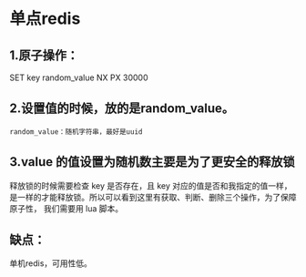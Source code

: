 单点redis
===

1.原子操作：
---
SET key random_value NX PX 30000

2.设置值的时候，放的是random_value。
---

    random_value：随机字符串，最好是uuid
    
3.value 的值设置为随机数主要是为了更安全的释放锁
---
释放锁的时候需要检查 key 是否存在，且 key 对应的值是否和我指定的值一样，
是一样的才能释放锁。所以可以看到这里有获取、判断、删除三个操作，为了保障原子性，
我们需要用 lua 脚本。



缺点：
---
单机redis，可用性低。 